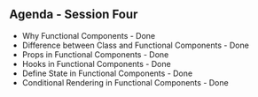 ## Agenda - Session Four

- Why Functional Components - Done
- Difference between Class and Functional Components - Done
- Props in Functional Components - Done
- Hooks in Functional Components - Done
- Define State in Functional Components - Done
- Conditional Rendering in Functional Components - Done

